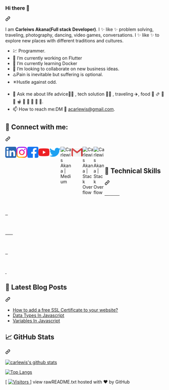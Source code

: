<article class="markdown-body entry-content container-lg f5" itemprop="text">
  <div class="markdown-heading" dir="auto">
    <h3 class="heading-element" dir="auto">Hi there 👋</h3>
    <a id="user-content-hi-there-" class="anchor" aria-label="Permalink: Hi there 👋" href="#hi-there-">
      <svg class="octicon octicon-link" viewBox="0 0 16 16" version="1.1" width="16" height="16" aria-hidden="true">
        <path d="m7.775 3.275 1.25-1.25a3.5 3.5 0 1 1 4.95 4.95l-2.5 2.5a3.5 3.5 0 0 1-4.95 0 .751.751 0 0 1 .018-1.042.751.751 0 0 1 1.042-.018 1.998 1.998 0 0 0 2.83 0l2.5-2.5a2.002 2.002 0 0 0-2.83-2.83l-1.25 1.25a.751.751 0 0 1-1.042-.018.751.751 0 0 1-.018-1.042Zm-4.69 9.64a1.998 1.998 0 0 0 2.83 0l1.25-1.25a.751.751 0 0 1 1.042.018.751.751 0 0 1 .018 1.042l-1.25 1.25a3.5 3.5 0 1 1-4.95-4.95l2.5-2.5a3.5 3.5 0 0 1 4.95 0 .751.751 0 0 1-.018 1.042.751.751 0 0 1-1.042.018 1.998 1.998 0 0 0-2.83 0l-2.5 2.5a1.998 1.998 0 0 0 0 2.83Z"></path>
      </svg>
    </a>
  </div>
  <p dir="auto">I am <strong>Carleiws Akana(Full stack Developer)</strong>. I ✨ like ✨  problem solving, traveling, photography, dancing, video games, conversations. I ✨ like ✨  to explore new places with different traditions and cultures.</p>
  <ul dir="auto">
    <li>💹 Programmer.</li>
    <li>🔭 I’m currently working on Flutter</li>
    <li>🌱 I’m currently learning Docker</li>
    <li>👯 I’m looking to collaborate on new business ideas.</li>
    <li>♨️Pain is inevitable but suffering is optional.</li>
    <li>✴️Hustle against odd.</li>
  </ul>

  <ul dir="auto">
    <li>💬 Ask me about life advice🤣🤣 , tech solution 👩‍💻 , traveling <g-emoji class="g-emoji" alias="airplane">✈️</g-emoji>, food 🌯 🫔 🥗 🥘 🫕 🥫 🍝 🍜 🍲 🍛.</li>
    <li>📫 How to reach me:DM 📱 <a href="mailto:acarlewis@gmail.com">acarlewis@gmail.com</a>.</li>
  </ul>
  <div class="markdown-heading" dir="auto">
    <h2 class="heading-element" dir="auto">🤝 Connect with me:</h2>
    <a id="user-content--connect-with-me" class="anchor" aria-label="Permalink: 🤝 Connect with me:" href="#-connect-with-me">
      <svg class="octicon octicon-link" viewBox="0 0 16 16" version="1.1" width="16" height="16" aria-hidden="true">
        <path d="m7.775 3.275 1.25-1.25a3.5 3.5 0 1 1 4.95 4.95l-2.5 2.5a3.5 3.5 0 0 1-4.95 0 .751.751 0 0 1 .018-1.042.751.751 0 0 1 1.042-.018 1.998 1.998 0 0 0 2.83 0l2.5-2.5a2.002 2.002 0 0 0-2.83-2.83l-1.25 1.25a.751.751 0 0 1-1.042-.018.751.751 0 0 1-.018-1.042Zm-4.69 9.64a1.998 1.998 0 0 0 2.83 0l1.25-1.25a.751.751 0 0 1 1.042.018.751.751 0 0 1 .018 1.042l-1.25 1.25a3.5 3.5 0 1 1-4.95-4.95l2.5-2.5a3.5 3.5 0 0 1 4.95 0 .751.751 0 0 1-.018 1.042.751.751 0 0 1-1.042.018 1.998 1.998 0 0 0-2.83 0l-2.5 2.5a1.998 1.998 0 0 0 0 2.83Z"></path>
      </svg>
    </a>
  </div>
  <p dir="auto">
    <a href="https://www.linkedin.com/in/carlewis-akana-2226341b7/" rel="nofollow">
      <img align="left" src="https://raw.githubusercontent.com/deepajarout/deepajarout/main/5296501_linkedin_network_linkedin logo_icon.png" alt="Carlewis Akana | LinkedIn" width="35px" style="max-width: 100%;">
    </a>
  </p>
  <p dir="auto">
    <a href="https://instagram.com/a_carlewis" rel="nofollow">
      <img align="left" src="https://raw.githubusercontent.com/deepajarout/deepajarout/main/5296765_camera_instagram_instagram logo_icon.png" alt="Carlewis Akana | Instagram" width="35px" style="max-width: 100%;">
    </a>
  </p>
  <p dir="auto">
    <a href="https://www.facebook.com/carlewis-akana" rel="nofollow">
      <img align="left" src="https://raw.githubusercontent.com/deepajarout/deepajarout/main/5365678_fb_facebook_facebook logo_icon.png" alt="Carlewis Akana | Facebook" width="35px" style="max-width: 100%;">
    </a>
  </p>
  <p dir="auto">
    <a href="https://www.youtube.com/channel/carlewis2163" rel="nofollow">
      <img align="left" src="https://raw.githubusercontent.com/deepajarout/deepajarout/main/5296521_play_video_vlog_youtube_youtube logo_icon.png" alt="Carlewis Akana | Youtube" width="35px" style="max-width: 100%;">
    </a>
  </p>
  <p dir="auto">
    <a href="https://twitter.com/CarlewisAkana" rel="nofollow">
      <img align="left" src="https://raw.githubusercontent.com/deepajarout/deepajarout/main/5296514_bird_tweet_twitter_twitter logo_icon.png" alt="Carlewis Akana | Twitter" width="35px" style="max-width: 100%;">
    </a>
  </p>
  <p dir="auto">
    <a href="https://www.sololearn.com/en/Profile/9491560" rel="nofollow">
      <img align="left" src="https://e7.pngegg.com/pngimages/243/80/png-clipart-sololearn-computer-programming-android-android-text-logo-thumbnail.png" alt="Carlewis Akana | Medium" width="35px" style="max-width: 100%;">
    </a>
  </p>
  <p dir="auto">
    <a href="acarlewis@gmail.com">
      <img align="left" src="https://raw.githubusercontent.com/deepajarout/deepajarout/main/2993691_brand_brands_gmail_logo_logos_icon.png" alt="Carlewis Akana | Gmail" width="35px" style="max-width: 100%;">
    </a>
  </p>
  <p dir="auto">
    <a href="https://stackoverflow.com/users/12204480/carlewis" rel="nofollow">
      <img align="left" src="https://cdn2.iconfinder.com/data/icons/social-icons-33/128/Stack_Overflow-512.png" alt="Carlewis Akana | Stack Overflow" width="35px" style="max-width: 100%;">
    </a>
  </p>
    <p dir="auto">
    <a href="http://cyclone.42web.io/?i=1" rel="nofollow">
      <img align="left" src="https://img.freepik.com/free-vector/gradient-world-wide-web-internet_78370-4896.jpg?semt=ais_hybrid" alt="Carlewis Akana | Stack Overflow" width="35px" style="max-width: 100%;">
    </a>
  </p>
  <br>
  <br>
  <div class="markdown-heading" dir="auto">
    <h2 class="heading-element" dir="auto">💼 Technical Skills</h2>
    <a id="user-content--technical-skills" class="anchor" aria-label="Permalink: 💼 Technical Skills" href="#-technical-skills">
      <svg class="octicon octicon-link" viewBox="0 0 16 16" version="1.1" width="16" height="16" aria-hidden="true">
        <path d="m7.775 3.275 1.25-1.25a3.5 3.5 0 1 1 4.95 4.95l-2.5 2.5a3.5 3.5 0 0 1-4.95 0 .751.751 0 0 1 .018-1.042.751.751 0 0 1 1.042-.018 1.998 1.998 0 0 0 2.83 0l2.5-2.5a2.002 2.002 0 0 0-2.83-2.83l-1.25 1.25a.751.751 0 0 1-1.042-.018.751.751 0 0 1-.018-1.042Zm-4.69 9.64a1.998 1.998 0 0 0 2.83 0l1.25-1.25a.751.751 0 0 1 1.042.018.751.751 0 0 1 .018 1.042l-1.25 1.25a3.5 3.5 0 1 1-4.95-4.95l2.5-2.5a3.5 3.5 0 0 1 4.95 0 .751.751 0 0 1-.018 1.042.751.751 0 0 1-1.042.018 1.998 1.998 0 0 0-2.83 0l-2.5 2.5a1.998 1.998 0 0 0 0 2.83Z"></path>
      </svg>
    </a>
  </div>
  <p dir="auto">
    <a target="_blank" rel="noopener noreferrer nofollow" href="https://camo.githubusercontent.com/9f06762b8feb28a94829eef10b7b32ba3dffc2cad2250be89d34c1b85b0f3e7e/68747470733a2f2f696d672e736869656c64732e696f2f62616467652f67616d696e672d756e6974792d696e666f726d6174696f6e616c3f7374796c653d666c6174266c6f676f3d756e697479266c6f676f436f6c6f723d7768697465">
      <img src="https://camo.githubusercontent.com/9f06762b8feb28a94829eef10b7b32ba3dffc2cad2250be89d34c1b85b0f3e7e/68747470733a2f2f696d672e736869656c64732e696f2f62616467652f67616d696e672d756e6974792d696e666f726d6174696f6e616c3f7374796c653d666c6174266c6f676f3d756e697479266c6f676f436f6c6f723d7768697465" alt="" data-canonical-src="https://img.shields.io/badge/gaming-unity-informational?style=flat&amp;logo=unity&amp;logoColor=white" style="max-width: 100%;">
    </a>
    <a target="_blank" rel="noopener noreferrer nofollow" href="https://camo.githubusercontent.com/23a10ff2c11462fd99f7e172a9bec958fc3c5fc46f5fa4e7a92591fd7532b9b6/68747470733a2f2f696d672e736869656c64732e696f2f62616467652f4672616d65776f726b2d6e6f64652e6a732d696e666f726d6174696f6e616c3f7374796c653d666c6174266c6f676f3d6e6f64652e6a73266c6f676f436f6c6f723d7768697465">
      <img src="https://camo.githubusercontent.com/23a10ff2c11462fd99f7e172a9bec958fc3c5fc46f5fa4e7a92591fd7532b9b6/68747470733a2f2f696d672e736869656c64732e696f2f62616467652f4672616d65776f726b2d6e6f64652e6a732d696e666f726d6174696f6e616c3f7374796c653d666c6174266c6f676f3d6e6f64652e6a73266c6f676f436f6c6f723d7768697465" alt="" data-canonical-src="https://img.shields.io/badge/Framework-node.js-informational?style=flat&amp;logo=node.js&amp;logoColor=white" style="max-width: 100%;">
    </a>
    <a target="_blank" rel="noopener noreferrer nofollow" href="https://camo.githubusercontent.com/8253304b21de1c3226ac4278a35ea0dc9fdc4bd1cd541f930418c22465c94a5f/68747470733a2f2f696d672e736869656c64732e696f2f62616467652f44617461626173652d4d6f6e676f44422d696e666f726d6174696f6e616c3f7374796c653d666c6174266c6f676f3d6d6f6e676f6462266c6f676f436f6c6f723d7768697465">
      <img src="https://camo.githubusercontent.com/8253304b21de1c3226ac4278a35ea0dc9fdc4bd1cd541f930418c22465c94a5f/68747470733a2f2f696d672e736869656c64732e696f2f62616467652f44617461626173652d4d6f6e676f44422d696e666f726d6174696f6e616c3f7374796c653d666c6174266c6f676f3d6d6f6e676f6462266c6f676f436f6c6f723d7768697465" alt="" data-canonical-src="https://img.shields.io/badge/Database-MongoDB-informational?style=flat&amp;logo=mongodb&amp;logoColor=white" style="max-width: 100%;">
    </a>
    <a target="_blank" rel="noopener noreferrer nofollow" href="https://camo.githubusercontent.com/14a824c0e84a0a41bb8abadde24714bbc6ba2016fa78e4be25060a1067cc3a9f/68747470733a2f2f696d672e736869656c64732e696f2f62616467652f436f64652d52656163742d696e666f726d6174696f6e616c3f7374796c653d666c6174266c6f676f3d726561637426636f6c6f723d363144414642">
      <img src="https://camo.githubusercontent.com/14a824c0e84a0a41bb8abadde24714bbc6ba2016fa78e4be25060a1067cc3a9f/68747470733a2f2f696d672e736869656c64732e696f2f62616467652f436f64652d52656163742d696e666f726d6174696f6e616c3f7374796c653d666c6174266c6f676f3d726561637426636f6c6f723d363144414642" alt="" data-canonical-src="https://img.shields.io/badge/Code-React-informational?style=flat&amp;logo=react&amp;color=61DAFB" style="max-width: 100%;">
    </a>
    <a target="_blank" rel="noopener noreferrer nofollow" href="https://camo.githubusercontent.com/aaca38b4605cdad6dcb92a737704ac43dd24df7d057389a894af545f897d658e/68747470733a2f2f696d672e736869656c64732e696f2f62616467652f436f64652d52656475782d696e666f726d6174696f6e616c3f7374796c653d666c6174266c6f676f3d526564757826636f6c6f723d373634414243">
      <img src="https://camo.githubusercontent.com/aaca38b4605cdad6dcb92a737704ac43dd24df7d057389a894af545f897d658e/68747470733a2f2f696d672e736869656c64732e696f2f62616467652f436f64652d52656475782d696e666f726d6174696f6e616c3f7374796c653d666c6174266c6f676f3d526564757826636f6c6f723d373634414243" alt="" data-canonical-src="https://img.shields.io/badge/Code-Redux-informational?style=flat&amp;logo=Redux&amp;color=764ABC" style="max-width: 100%;">
    </a>
    <a target="_blank" rel="noopener noreferrer nofollow" href="https://camo.githubusercontent.com/242c67a619771792ab20da1cac2f6afa28c6ec88363bcfd63272cb3179647960/68747470733a2f2f696d672e736869656c64732e696f2f62616467652f436f64652d4a6176615363726970742d696e666f726d6174696f6e616c3f7374796c653d666c6174266c6f676f3d4a61766153637269707426636f6c6f723d463744463145">
      <img src="https://camo.githubusercontent.com/242c67a619771792ab20da1cac2f6afa28c6ec88363bcfd63272cb3179647960/68747470733a2f2f696d672e736869656c64732e696f2f62616467652f436f64652d4a6176615363726970742d696e666f726d6174696f6e616c3f7374796c653d666c6174266c6f676f3d4a61766153637269707426636f6c6f723d463744463145" alt="" data-canonical-src="https://img.shields.io/badge/Code-JavaScript-informational?style=flat&amp;logo=JavaScript&amp;color=F7DF1E" style="max-width: 100%;">
    </a>
    <a target="_blank" rel="noopener noreferrer nofollow" href="https://camo.githubusercontent.com/d7c4890707b68850edc94513b6085a0eab00d118deb66ab765f733b9b8776969/68747470733a2f2f696d672e736869656c64732e696f2f62616467652f436f64652d48544d4c352d696e666f726d6174696f6e616c3f7374796c653d666c6174266c6f676f3d48544d4c3526636f6c6f723d453334463236">
      <img src="https://camo.githubusercontent.com/d7c4890707b68850edc94513b6085a0eab00d118deb66ab765f733b9b8776969/68747470733a2f2f696d672e736869656c64732e696f2f62616467652f436f64652d48544d4c352d696e666f726d6174696f6e616c3f7374796c653d666c6174266c6f676f3d48544d4c3526636f6c6f723d453334463236" alt="" data-canonical-src="https://img.shields.io/badge/Code-HTML5-informational?style=flat&amp;logo=HTML5&amp;color=E34F26" style="max-width: 100%;">
    </a>
    <a target="_blank" rel="noopener noreferrer nofollow" href="https://camo.githubusercontent.com/bfc6a44be8c9b846b73767c87a2790cf2532e30e8ed58491bb390c988fc06a98/68747470733a2f2f696d672e736869656c64732e696f2f62616467652f436f64652d506f737467726553514c2d696e666f726d6174696f6e616c3f7374796c653d666c6174266c6f676f3d506f737467726553514c26636f6c6f723d333336373931">
      <img src="https://camo.githubusercontent.com/bfc6a44be8c9b846b73767c87a2790cf2532e30e8ed58491bb390c988fc06a98/68747470733a2f2f696d672e736869656c64732e696f2f62616467652f436f64652d506f737467726553514c2d696e666f726d6174696f6e616c3f7374796c653d666c6174266c6f676f3d506f737467726553514c26636f6c6f723d333336373931" alt="" data-canonical-src="https://img.shields.io/badge/Code-PostgreSQL-informational?style=flat&amp;logo=PostgreSQL&amp;color=336791" style="max-width: 100%;">
    </a>
    <a target="_blank" rel="noopener noreferrer nofollow" href="https://camo.githubusercontent.com/a60b69f8af9053d1004320b7cf10d49d7f5143ef8985667e7cfecca312dc14d9/68747470733a2f2f696d672e736869656c64732e696f2f62616467652f436f64652d53514c6974652d696e666f726d6174696f6e616c3f7374796c653d666c6174266c6f676f3d53514c69746526636f6c6f723d303033423537">
      <img src="https://camo.githubusercontent.com/a60b69f8af9053d1004320b7cf10d49d7f5143ef8985667e7cfecca312dc14d9/68747470733a2f2f696d672e736869656c64732e696f2f62616467652f436f64652d53514c6974652d696e666f726d6174696f6e616c3f7374796c653d666c6174266c6f676f3d53514c69746526636f6c6f723d303033423537" alt="" data-canonical-src="https://img.shields.io/badge/Code-SQLite-informational?style=flat&amp;logo=SQLite&amp;color=003B57" style="max-width: 100%;">
    </a>
    <a target="_blank" rel="noopener noreferrer nofollow" href="https://camo.githubusercontent.com/90694fa5b9bfbadd8fb4f6769161e845c21ffe16ee940418ed64775e5c9994ee/68747470733a2f2f696d672e736869656c64732e696f2f62616467652f436f64652d547970657363726970742d696e666f726d6174696f6e616c3f7374796c653d666c6174266c6f676f3d74797065736372697074266c6f676f436f6c6f723d7768697465">
      <img src="https://camo.githubusercontent.com/90694fa5b9bfbadd8fb4f6769161e845c21ffe16ee940418ed64775e5c9994ee/68747470733a2f2f696d672e736869656c64732e696f2f62616467652f436f64652d547970657363726970742d696e666f726d6174696f6e616c3f7374796c653d666c6174266c6f676f3d74797065736372697074266c6f676f436f6c6f723d7768697465" alt="" data-canonical-src="https://img.shields.io/badge/Code-Typescript-informational?style=flat&amp;logo=typescript&amp;logoColor=white" style="max-width: 100%;">
    </a>
    <a target="_blank" rel="noopener noreferrer nofollow" href="https://camo.githubusercontent.com/9ac91734c808ed4a9da0e769b83f083193075174dedf38a792f2b52bc763e2eb/68747470733a2f2f696d672e736869656c64732e696f2f62616467652f636f64652d4772617068514c2d696e666f726d6174696f6e616c3f7374796c653d666c6174266c6f676f3d6772617068716c266c6f676f436f6c6f723d7768697465">
      <img src="https://camo.githubusercontent.com/9ac91734c808ed4a9da0e769b83f083193075174dedf38a792f2b52bc763e2eb/68747470733a2f2f696d672e736869656c64732e696f2f62616467652f636f64652d4772617068514c2d696e666f726d6174696f6e616c3f7374796c653d666c6174266c6f676f3d6772617068716c266c6f676f436f6c6f723d7768697465" alt="" data-canonical-src="https://img.shields.io/badge/code-GraphQL-informational?style=flat&amp;logo=graphql&amp;logoColor=white" style="max-width: 100%;">
    </a>
    <a target="_blank" rel="noopener noreferrer nofollow" href="https://camo.githubusercontent.com/e48d1d2a02baef60a94456e0b6c7f90e89e358a8ef353e21ffa2ba383b47cca7/68747470733a2f2f696d672e736869656c64732e696f2f62616467652f636f64652d4a57542d696e666f726d6174696f6e616c3f7374796c653d666c6174266c6f676f3d4a534f4e253230776562253230746f6b656e73">
      <img src="https://camo.githubusercontent.com/e48d1d2a02baef60a94456e0b6c7f90e89e358a8ef353e21ffa2ba383b47cca7/68747470733a2f2f696d672e736869656c64732e696f2f62616467652f636f64652d4a57542d696e666f726d6174696f6e616c3f7374796c653d666c6174266c6f676f3d4a534f4e253230776562253230746f6b656e73" alt="" data-canonical-src="https://img.shields.io/badge/code-JWT-informational?style=flat&amp;logo=JSON%20web%20tokens" style="max-width: 100%;">
    </a>
    <a target="_blank" rel="noopener noreferrer nofollow" href="https://camo.githubusercontent.com/8e23a6d874199d23a896f81fab20e445da6ec6a0f960da9634cb49b622519d7e/68747470733a2f2f696d672e736869656c64732e696f2f62616467652f636f64652d47554c502d696e666f726d6174696f6e616c3f7374796c653d666c6174266c6f676f3d67756c70266c6f676f436f6c6f723d7768697465">
      <img src="https://camo.githubusercontent.com/8e23a6d874199d23a896f81fab20e445da6ec6a0f960da9634cb49b622519d7e/68747470733a2f2f696d672e736869656c64732e696f2f62616467652f636f64652d47554c502d696e666f726d6174696f6e616c3f7374796c653d666c6174266c6f676f3d67756c70266c6f676f436f6c6f723d7768697465" alt="" data-canonical-src="https://img.shields.io/badge/code-GULP-informational?style=flat&amp;logo=gulp&amp;logoColor=white" style="max-width: 100%;">
    </a>
  </p>
  <br>
  <p dir="auto">
    <a target="_blank" rel="noopener noreferrer nofollow" href="https://camo.githubusercontent.com/158f0f18972e114aaa28b21ed69ca4064e3dfe29d8fb3c5014088eb13f048150/68747470733a2f2f696d672e736869656c64732e696f2f62616467652f5374796c652d426f6f7473747261702d696e666f726d6174696f6e616c3f7374796c653d666c6174266c6f676f3d426f6f74737472617026636f6c6f723d373935324233">
      <img src="https://camo.githubusercontent.com/158f0f18972e114aaa28b21ed69ca4064e3dfe29d8fb3c5014088eb13f048150/68747470733a2f2f696d672e736869656c64732e696f2f62616467652f5374796c652d426f6f7473747261702d696e666f726d6174696f6e616c3f7374796c653d666c6174266c6f676f3d426f6f74737472617026636f6c6f723d373935324233" alt="" data-canonical-src="https://img.shields.io/badge/Style-Bootstrap-informational?style=flat&amp;logo=Bootstrap&amp;color=7952B3" style="max-width: 100%;">
    </a>
    <a target="_blank" rel="noopener noreferrer nofollow" href="https://camo.githubusercontent.com/03afade71191a329046aec0c7df933fbbf1f58adeb6aa0432e5bf0bc4475d37c/68747470733a2f2f696d672e736869656c64732e696f2f62616467652f5374796c652d435353332d696e666f726d6174696f6e616c3f7374796c653d666c6174266c6f676f3d4353533326636f6c6f723d313537324236">
      <img src="https://camo.githubusercontent.com/03afade71191a329046aec0c7df933fbbf1f58adeb6aa0432e5bf0bc4475d37c/68747470733a2f2f696d672e736869656c64732e696f2f62616467652f5374796c652d435353332d696e666f726d6174696f6e616c3f7374796c653d666c6174266c6f676f3d4353533326636f6c6f723d313537324236" alt="" data-canonical-src="https://img.shields.io/badge/Style-CSS3-informational?style=flat&amp;logo=CSS3&amp;color=1572B6" style="max-width: 100%;">
    </a>
    <a target="_blank" rel="noopener noreferrer nofollow" href="https://camo.githubusercontent.com/d00ff24013b8b052f7dda1db08a05abad75fe1d536a25fe94f2776fae746e62b/68747470733a2f2f696d672e736869656c64732e696f2f62616467652f5374796c652d7374796c65642d2d636f6d706f6e656e74732d696e666f726d6174696f6e616c3f7374796c653d666c6174266c6f676f3d7374796c65642d636f6d706f6e656e747326636f6c6f723d444237303933">
      <img src="https://camo.githubusercontent.com/d00ff24013b8b052f7dda1db08a05abad75fe1d536a25fe94f2776fae746e62b/68747470733a2f2f696d672e736869656c64732e696f2f62616467652f5374796c652d7374796c65642d2d636f6d706f6e656e74732d696e666f726d6174696f6e616c3f7374796c653d666c6174266c6f676f3d7374796c65642d636f6d706f6e656e747326636f6c6f723d444237303933" alt="" data-canonical-src="https://img.shields.io/badge/Style-styled--components-informational?style=flat&amp;logo=styled-components&amp;color=DB7093" style="max-width: 100%;">
    </a>
  </p>
  <br>
  <p dir="auto">
    <a target="_blank" rel="noopener noreferrer nofollow" href="https://camo.githubusercontent.com/4f31494a26a94a43e4e6a711afcb44811353ba3aa69ad9289c3464fa8ecf9f11/68747470733a2f2f696d672e736869656c64732e696f2f62616467652f546f6f6c732d4669676d612d696e666f726d6174696f6e616c3f7374796c653d666c6174266c6f676f3d4669676d6126636f6c6f723d463234453145">
      <img src="https://camo.githubusercontent.com/4f31494a26a94a43e4e6a711afcb44811353ba3aa69ad9289c3464fa8ecf9f11/68747470733a2f2f696d672e736869656c64732e696f2f62616467652f546f6f6c732d4669676d612d696e666f726d6174696f6e616c3f7374796c653d666c6174266c6f676f3d4669676d6126636f6c6f723d463234453145" alt="" data-canonical-src="https://img.shields.io/badge/Tools-Figma-informational?style=flat&amp;logo=Figma&amp;color=F24E1E" style="max-width: 100%;">
    </a>
    <a target="_blank" rel="noopener noreferrer nofollow" href="https://camo.githubusercontent.com/f92a4aa2cf0d265b31a1d6ce42df02ee746083604782a6af8302e3b2bd4cb9f3/68747470733a2f2f696d672e736869656c64732e696f2f62616467652f546f6f6c732d4e504d2d696e666f726d6174696f6e616c3f7374796c653d666c6174266c6f676f3d4e504d26636f6c6f723d434233383337">
      <img src="https://camo.githubusercontent.com/f92a4aa2cf0d265b31a1d6ce42df02ee746083604782a6af8302e3b2bd4cb9f3/68747470733a2f2f696d672e736869656c64732e696f2f62616467652f546f6f6c732d4e504d2d696e666f726d6174696f6e616c3f7374796c653d666c6174266c6f676f3d4e504d26636f6c6f723d434233383337" alt="" data-canonical-src="https://img.shields.io/badge/Tools-NPM-informational?style=flat&amp;logo=NPM&amp;color=CB3837" style="max-width: 100%;">
    </a>
    <a target="_blank" rel="noopener noreferrer nofollow" href="https://camo.githubusercontent.com/5deebc63e4004fd0df809467ae18d1e709d28d58d0741a5772ee67a8460eff59/68747470733a2f2f696d672e736869656c64732e696f2f62616467652f546f6f6c732d4865726f6b752d696e666f726d6174696f6e616c3f7374796c653d666c6174266c6f676f3d4865726f6b7526636f6c6f723d343330303938">
      <img src="https://camo.githubusercontent.com/5deebc63e4004fd0df809467ae18d1e709d28d58d0741a5772ee67a8460eff59/68747470733a2f2f696d672e736869656c64732e696f2f62616467652f546f6f6c732d4865726f6b752d696e666f726d6174696f6e616c3f7374796c653d666c6174266c6f676f3d4865726f6b7526636f6c6f723d343330303938" alt="" data-canonical-src="https://img.shields.io/badge/Tools-Heroku-informational?style=flat&amp;logo=Heroku&amp;color=430098" style="max-width: 100%;">
    </a>
    <a target="_blank" rel="noopener noreferrer nofollow" href="https://camo.githubusercontent.com/ca7928be12661e5ab4d82ccc0dacc704aac13f5f6ee05e4a8752a2aed6562a4d/68747470733a2f2f696d672e736869656c64732e696f2f62616467652f546f6f6c732d4769742d696e666f726d6174696f6e616c3f7374796c653d666c6174266c6f676f3d47697426636f6c6f723d463035303332">
      <img src="https://camo.githubusercontent.com/ca7928be12661e5ab4d82ccc0dacc704aac13f5f6ee05e4a8752a2aed6562a4d/68747470733a2f2f696d672e736869656c64732e696f2f62616467652f546f6f6c732d4769742d696e666f726d6174696f6e616c3f7374796c653d666c6174266c6f676f3d47697426636f6c6f723d463035303332" alt="" data-canonical-src="https://img.shields.io/badge/Tools-Git-informational?style=flat&amp;logo=Git&amp;color=F05032" style="max-width: 100%;">
    </a>
    <a target="_blank" rel="noopener noreferrer nofollow" href="https://camo.githubusercontent.com/6f3217e893b76198e13786e2049646c58166cd72e8376e2bb2bdd9c515ee388f/68747470733a2f2f696d672e736869656c64732e696f2f62616467652f546f6f6c732d4769744875622d696e666f726d6174696f6e616c3f7374796c653d666c6174266c6f676f3d47697448756226636f6c6f723d313831373137">
      <img src="https://camo.githubusercontent.com/6f3217e893b76198e13786e2049646c58166cd72e8376e2bb2bdd9c515ee388f/68747470733a2f2f696d672e736869656c64732e696f2f62616467652f546f6f6c732d4769744875622d696e666f726d6174696f6e616c3f7374796c653d666c6174266c6f676f3d47697448756226636f6c6f723d313831373137" alt="" data-canonical-src="https://img.shields.io/badge/Tools-GitHub-informational?style=flat&amp;logo=GitHub&amp;color=181717" style="max-width: 100%;">
    </a>
    <a target="_blank" rel="noopener noreferrer nofollow" href="https://camo.githubusercontent.com/25c7064544b61c39e97477f9a39750ecc4a6bf062e040a0035f6b78a115697cb/68747470733a2f2f696d672e736869656c64732e696f2f62616467652f546f6f6c732d6269746275636b65742d696e666f726d6174696f6e616c3f7374796c653d666c6174266c6f676f3d6269746275636b6574266c6f676f436f6c6f723d7768697465">
      <img src="https://camo.githubusercontent.com/25c7064544b61c39e97477f9a39750ecc4a6bf062e040a0035f6b78a115697cb/68747470733a2f2f696d672e736869656c64732e696f2f62616467652f546f6f6c732d6269746275636b65742d696e666f726d6174696f6e616c3f7374796c653d666c6174266c6f676f3d6269746275636b6574266c6f676f436f6c6f723d7768697465" alt="" data-canonical-src="https://img.shields.io/badge/Tools-bitbucket-informational?style=flat&amp;logo=bitbucket&amp;logoColor=white" style="max-width: 100%;">
    </a>
    <a target="_blank" rel="noopener noreferrer nofollow" href="https://camo.githubusercontent.com/d360cae64798160842c7f24690b3949f6e5a83bbdde44c21d25a398b22ea9e57/68747470733a2f2f696d672e736869656c64732e696f2f62616467652f546f6f6c732d6769746875622d696e666f726d6174696f6e616c3f7374796c653d666c6174266c6f676f3d676974687562266c6f676f436f6c6f723d7768697465">
      <img src="https://camo.githubusercontent.com/d360cae64798160842c7f24690b3949f6e5a83bbdde44c21d25a398b22ea9e57/68747470733a2f2f696d672e736869656c64732e696f2f62616467652f546f6f6c732d6769746875622d696e666f726d6174696f6e616c3f7374796c653d666c6174266c6f676f3d676974687562266c6f676f436f6c6f723d7768697465" alt="" data-canonical-src="https://img.shields.io/badge/Tools-github-informational?style=flat&amp;logo=github&amp;logoColor=white" style="max-width: 100%;">
    </a>
  </p>
  <br>
  <p dir="auto">
    <a target="_blank" rel="noopener noreferrer nofollow" href="https://camo.githubusercontent.com/4ac700350fdbcce5a19df928fe8b10bb113c1ec911a93f3041f491b5d644be9c/68747470733a2f2f696d672e736869656c64732e696f2f62616467652f54657374696e67546f6f6c732d637970726573732d696e666f726d6174696f6e616c3f7374796c653d666c6174266c6f676f3d63797072657373266c6f676f436f6c6f723d303538613565">
      <img src="https://camo.githubusercontent.com/4ac700350fdbcce5a19df928fe8b10bb113c1ec911a93f3041f491b5d644be9c/68747470733a2f2f696d672e736869656c64732e696f2f62616467652f54657374696e67546f6f6c732d637970726573732d696e666f726d6174696f6e616c3f7374796c653d666c6174266c6f676f3d63797072657373266c6f676f436f6c6f723d303538613565" alt="" data-canonical-src="https://img.shields.io/badge/TestingTools-cypress-informational?style=flat&amp;logo=cypress&amp;logoColor=058a5e" style="max-width: 100%;">
    </a>
    <a target="_blank" rel="noopener noreferrer nofollow" href="https://camo.githubusercontent.com/49e05b292a6e046f8f004210bf70924482d1290109ace445f17cc4e20daceee6/68747470733a2f2f696d672e736869656c64732e696f2f62616467652f54657374696e67546f6f6c732d6a6573742d696e666f726d6174696f6e616c3f7374796c653d666c6174266c6f676f3d6a657374266c6f676f436f6c6f723d7768697465">
      <img src="https://camo.githubusercontent.com/49e05b292a6e046f8f004210bf70924482d1290109ace445f17cc4e20daceee6/68747470733a2f2f696d672e736869656c64732e696f2f62616467652f54657374696e67546f6f6c732d6a6573742d696e666f726d6174696f6e616c3f7374796c653d666c6174266c6f676f3d6a657374266c6f676f436f6c6f723d7768697465" alt="" data-canonical-src="https://img.shields.io/badge/TestingTools-jest-informational?style=flat&amp;logo=jest&amp;logoColor=white" style="max-width: 100%;">
    </a>
    <a target="_blank" rel="noopener noreferrer nofollow" href="https://camo.githubusercontent.com/13a6f4eef00ddfceab4d777ceadf5691097595ba21e65f760b88ebcc8cab3a28/68747470733a2f2f696d672e736869656c64732e696f2f62616467652f74657374696e67546f6f6c732d6d6f6368612d696e666f726d6174696f6e616c3f7374796c653d666c6174266c6f676f3d6d6f636861266c6f676f436f6c6f723d7768697465">
      <img src="https://camo.githubusercontent.com/13a6f4eef00ddfceab4d777ceadf5691097595ba21e65f760b88ebcc8cab3a28/68747470733a2f2f696d672e736869656c64732e696f2f62616467652f74657374696e67546f6f6c732d6d6f6368612d696e666f726d6174696f6e616c3f7374796c653d666c6174266c6f676f3d6d6f636861266c6f676f436f6c6f723d7768697465" alt="" data-canonical-src="https://img.shields.io/badge/testingTools-mocha-informational?style=flat&amp;logo=mocha&amp;logoColor=white" style="max-width: 100%;">
    </a>
  </p>
  <br>
  <p dir="auto">
    <a target="_blank" rel="noopener noreferrer nofollow" href="https://camo.githubusercontent.com/83f5cf75aad490b30c00d6f8dc097f9c1fd574ec28c8ce3255c4df14d81ebabe/68747470733a2f2f696d672e736869656c64732e696f2f62616467652f7365727665722d6e67696e782d696e666f726d6174696f6e616c3f7374796c653d666c6174266c6f676f3d6e67696e78266c6f676f436f6c6f723d7768697465">
      <img src="https://camo.githubusercontent.com/83f5cf75aad490b30c00d6f8dc097f9c1fd574ec28c8ce3255c4df14d81ebabe/68747470733a2f2f696d672e736869656c64732e696f2f62616467652f7365727665722d6e67696e782d696e666f726d6174696f6e616c3f7374796c653d666c6174266c6f676f3d6e67696e78266c6f676f436f6c6f723d7768697465" alt="" data-canonical-src="https://img.shields.io/badge/server-nginx-informational?style=flat&amp;logo=nginx&amp;logoColor=white" style="max-width: 100%;">
    </a>
    <a target="_blank" rel="noopener noreferrer nofollow" href="https://camo.githubusercontent.com/c2a95e04f80f225308d9bc30a55c6865d0e47d4aae20517ce19095c707d500d1/68747470733a2f2f696d672e736869656c64732e696f2f62616467652f7365727665722d6a656e6b696e732d696e666f726d6174696f6e616c3f7374796c653d666c6174266c6f676f3d6a656e6b696e73266c6f676f436f6c6f723d7768697465">
      <img src="https://camo.githubusercontent.com/c2a95e04f80f225308d9bc30a55c6865d0e47d4aae20517ce19095c707d500d1/68747470733a2f2f696d672e736869656c64732e696f2f62616467652f7365727665722d6a656e6b696e732d696e666f726d6174696f6e616c3f7374796c653d666c6174266c6f676f3d6a656e6b696e73266c6f676f436f6c6f723d7768697465" alt="" data-canonical-src="https://img.shields.io/badge/server-jenkins-informational?style=flat&amp;logo=jenkins&amp;logoColor=white" style="max-width: 100%;">
    </a>
  </p>
  <div class="markdown-heading" dir="auto">
    <h2 class="heading-element" dir="auto">📝 Latest Blog Posts</h2>
    <a id="user-content--latest-blog-posts" class="anchor" aria-label="Permalink: 📝 Latest Blog Posts" href="#-latest-blog-posts">
      <svg class="octicon octicon-link" viewBox="0 0 16 16" version="1.1" width="16" height="16" aria-hidden="true">
        <path d="m7.775 3.275 1.25-1.25a3.5 3.5 0 1 1 4.95 4.95l-2.5 2.5a3.5 3.5 0 0 1-4.95 0 .751.751 0 0 1 .018-1.042.751.751 0 0 1 1.042-.018 1.998 1.998 0 0 0 2.83 0l2.5-2.5a2.002 2.002 0 0 0-2.83-2.83l-1.25 1.25a.751.751 0 0 1-1.042-.018.751.751 0 0 1-.018-1.042Zm-4.69 9.64a1.998 1.998 0 0 0 2.83 0l1.25-1.25a.751.751 0 0 1 1.042.018.751.751 0 0 1 .018 1.042l-1.25 1.25a3.5 3.5 0 1 1-4.95-4.95l2.5-2.5a3.5 3.5 0 0 1 4.95 0 .751.751 0 0 1-.018 1.042.751.751 0 0 1-1.042.018 1.998 1.998 0 0 0-2.83 0l-2.5 2.5a1.998 1.998 0 0 0 0 2.83Z"></path>
      </svg>
    </a>
  </div>
  <ul dir="auto">
    <li><a href="https://medium.com/@carlewis/how-to-add-a-free-ssl-certificate-to-your-website-736a41837a1" rel="nofollow">How to add a free SSL Certificate to your website?</a></li>
    <li><a href="https://medium.com/@carlewis/data-types-in-javascript-fd7cd14ad4a7" rel="nofollow">Data Types In Javascript</a></li>
    <li><a href="https://medium.com/@carlewis/variables-in-javascript-ef840522e80d" rel="nofollow">Variables In Javascript</a></li>
  </ul>
  <div class="markdown-heading" dir="auto">
    <h2 class="heading-element" dir="auto">📈 GitHub Stats</h2>
    <a id="user-content--github-stats" class="anchor" aria-label="Permalink: 📈 GitHub Stats" href="#-github-stats">
      <svg class="octicon octicon-link" viewBox="0 0 16 16" version="1.1" width="16" height="16" aria-hidden="true">
        <path d="m7.775 3.275 1.25-1.25a3.5 3.5 0 1 1 4.95 4.95l-2.5 2.5a3.5 3.5 0 0 1-4.95 0 .751.751 0 0 1 .018-1.042.751.751 0 0 1 1.042-.018 1.998 1.998 0 0 0 2.83 0l2.5-2.5a2.002 2.002 0 0 0-2.83-2.83l-1.25 1.25a.751.751 0 0 1-1.042-.018.751.751 0 0 1-.018-1.042Zm-4.69 9.64a1.998 1.998 0 0 0 2.83 0l1.25-1.25a.751.751 0 0 1 1.042.018.751.751 0 0 1 .018 1.042l-1.25 1.25a3.5 3.5 0 1 1-4.95-4.95l2.5-2.5a3.5 3.5 0 0 1 4.95 0 .751.751 0 0 1-.018 1.042.751.751 0 0 1-1.042.018 1.998 1.998 0 0 0-2.83 0l-2.5 2.5a1.998 1.998 0 0 0 0 2.83Z"></path>
      </svg>
    </a>
  </div>
  <p dir="auto">
    <a href="https://github.com/acarlewis">
      <img src="" alt="carlewis's github stats" data-canonical-src="" style="max-width: 100%;">
    </a>
  </p>
  <p dir="auto">
    <a href="https://github.com/acarlewis">
      <img src="https://camo.githubusercontent.com/5ff99ae6bdaf0d67669b7a7068320e45a3e8d5340f04bc54afd919cebbd23dd8/68747470733a2f2f6769746875622d726561646d652d73746174732e76657263656c2e6170702f6170692f746f702d6c616e67732f3f757365726e616d653d64656570616a61726f7574266c61796f75743d636f6d70616374" alt="Top Langs" data-canonical-src="https://github-readme-stats.vercel.app/api/top-langs/?username=deepajarout&amp;layout=compact" style="max-width: 100%;">
    </a>
  </p>
  <p dir="auto">[
    <a target="_blank" rel="noopener noreferrer nofollow" href="https://camo.githubusercontent.com/abb89ffaba07d10f93c6750667123a645edcfa16c6686b2097b7301f660ed187/68747470733a2f2f76697369746f722d62616467652e676c697463682e6d652f62616467653f706167655f69643d64656570616a61726f75742e64656570616a61726f7574">
      <img src="https://camo.githubusercontent.com/abb89ffaba07d10f93c6750667123a645edcfa16c6686b2097b7301f660ed187/68747470733a2f2f76697369746f722d62616467652e676c697463682e6d652f62616467653f706167655f69643d64656570616a61726f75742e64656570616a61726f7574" alt="Visitors" data-canonical-src="https://visitor-badge.glitch.me/badge?page_id=deepajarout.deepajarout" style="max-width: 100%;">
    </a>]
    view rawREADME.txt hosted with ❤ by GitHub
  </p>
</article>
